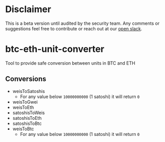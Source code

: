 # Disclaimer

This is a beta version until audited by the security team. Any comments or suggestions feel free to contribute or reach out at our [open slack](https://developers.rsk.co/slack).

# btc-eth-unit-converter

Tool to provide safe conversion between units in BTC and ETH

## Conversions

- weisToSatoshis 
    - For any value below `10000000000` (1 satoshi) it will return `0`
- weisToGwei
- weisToEth
- satoshisToWeis
- satoshisToEth
- satoshisToBtc
- weisToBtc
    - For any value below `10000000000` (1 satoshi) it will return `0`

